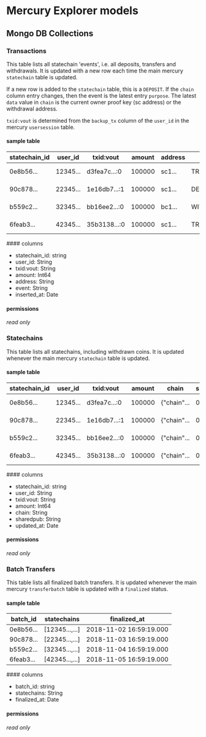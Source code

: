 # Mercury Explorer models

## Mongo DB Collections

### Transactions

This table lists all statechain 'events', i.e. all deposits, transfers and withdrawals. It is updated with a new row each time the main mercury `statechain` table is updated. 

If a new row is added to the `statechain` table, this is a `DEPOSIT`. If the `chain` column entry changes, then the event is the latest entry `purpose`. The latest `data` value in `chain` is the current owner proof key (sc address) or the withdrawal address. 

`txid:vout` is determined from the `backup_tx` column of the `user_id` in the mercury `usersession` table. 

#### sample table

statechain_id | user_id | txid:vout | amount | address | event | locktime | inserted_at
--- | --- | --- | --- | --- | --- | --- | ---
0e8b56... | 12345... | d3fea7c...:0 | 100000 | sc1... | TRANSFER | 37673 | 2018-11-02 16:59:19.000
90c878... | 22345... | 1e16db7...:1 | 100000 | sc1... | DEPOSIT | 376838 | 2018-11-03 16:59:19.000
b559c2... | 32345... | bb16ee2...:0 | 100000 | bc1... | WITHDRAWAL | 43793 | 2018-11-04 16:59:19.000
6feab3... | 42345... | 35b3138...:0 | 100000 | sc1... | TRANSFER | 478596 | 2018-11-05 16:59:19.000

#### columns

- statechain_id: string
- user_id: String
- txid:vout: String
- amount: Int64
- address: String
- event: String
- inserted_at: Date

#### permissions
*read only*

### Statechains

This table lists all statechains, including withdrawn coins. It is updated whenever the main mercury `statechain` table is updated. 

#### sample table

statechain_id | user_id | txid:vout | amount | chain | sharedpub | locktime | confirmed |updated_at
--- | --- | --- | --- | --- | --- | --- | --- | ---
0e8b56... | 12345... | d3fea7c...:0 | 100000 | {"chain"... | 0354bca... | 2097800 | true | 2018-11-02 16:59:19.000
90c878... | 22345... | 1e16db7...:1 | 100000 | {"chain"... | 023f022... | 2097900 | false | 2018-11-03 16:59:19.000
b559c2... | 32345... | bb16ee2...:0 | 100000 | {"chain"... | 03354bc... | 2097193 | true | 2018-11-04 16:59:19.000
6feab3... | 42345... | 35b3138...:0 | 100000 | {"chain"... | 03db31b... | 2097202 | true | 2018-11-05 16:59:19.000

#### columns

- statechain_id: string
- user_id: String
- txid:vout: String
- amount: Int64
- chain: String
- sharedpub: String
- updated_at: Date

#### permissions
*read only*

### Batch Transfers

This table lists all finalized batch transfers. It is updated whenever the main mercury `transferbatch` table is updated with a `finalized` status. 

#### sample table

batch_id | statechains | finalized_at
--- | --- | --- 
0e8b56... | [12345...,...] | 2018-11-02 16:59:19.000
90c878... | [22345...,...] | 2018-11-03 16:59:19.000
b559c2... | [32345...,...] | 2018-11-04 16:59:19.000
6feab3... | [42345...,...] | 2018-11-05 16:59:19.000

#### columns

- batch_id: string
- statechains: String
- finalized_at: Date

#### permissions
*read only*




